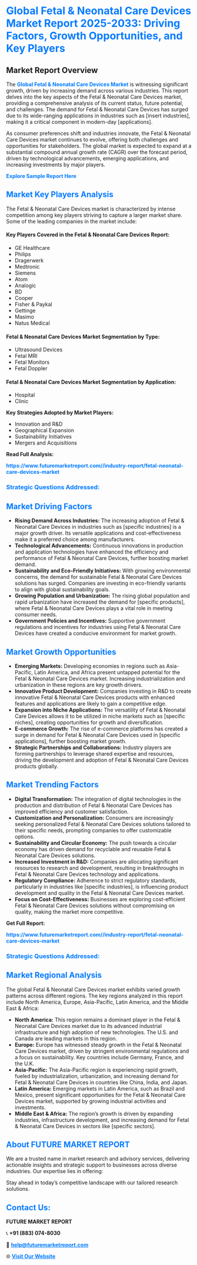 <h1 style="color: #007BFF;">Global Fetal & Neonatal Care Devices Market Report 2025-2033: Driving Factors, Growth Opportunities, and Key Players</h1>

<section id="overview">
<h2>Market Report Overview</h2>
<p>The <a href="https://www.futuremarketreport.com//industry-report/fetal-neonatal-care-devices-market" style="color: #007BFF; text-decoration: none;"><strong>Global Fetal & Neonatal Care Devices Market</strong></a> is witnessing significant growth, driven by increasing demand across various industries. This report delves into the key aspects of the Fetal & Neonatal Care Devices market, providing a comprehensive analysis of its current status, future potential, and challenges. The demand for Fetal & Neonatal Care Devices has surged due to its wide-ranging applications in industries such as [insert industries], making it a critical component in modern-day [applications].</p>
<p>As consumer preferences shift and industries innovate, the Fetal & Neonatal Care Devices market continues to evolve, offering both challenges and opportunities for stakeholders. The global market is expected to expand at a substantial compound annual growth rate (CAGR) over the forecast period, driven by technological advancements, emerging applications, and increasing investments by major players.</p>
</section>

<section id="overview">
<p><a href="https://www.futuremarketreport.com//request-sample/reportId=55808" style="color: #007BFF; text-decoration: none;"><strong>Explore Sample Report Here</strong></a></p>
</section>

<section id="key-players">
<h2 style="color: #007BFF;">Market Key Players Analysis</h2>
<p>The Fetal & Neonatal Care Devices market is characterized by intense competition among key players striving to capture a larger market share. Some of the leading companies in the market include:</p>
<h4>Key Players Covered in the Fetal & Neonatal Care Devices Report:</h4>
<ul><li>GE Healthcare</li><li>Philips</li><li>Dragerwerk</li><li>Medtronic</li><li>Siemens</li><li>Atom</li><li>Analogic</li><li>BD</li><li>Cooper</li><li>Fisher &amp; Paykal</li><li>Gettinge</li><li>Masimo</li><li>Natus Medical</li></ul>
<h4>Fetal & Neonatal Care Devices Market Segmentation by Type:</h4>
<ul><li>Ultrasound Devices</li><li>Fetal MRI</li><li>Fetal Monitors</li><li>Fetal Doppler</li></ul>

<h4>Fetal & Neonatal Care Devices Market Segmentation by Application:</h4>
<ul><li>Hospital</li><li>Clinic</li></ul>
<p><strong>Key Strategies Adopted by Market Players:</strong></p>
<ul>
<li>Innovation and R&D</li>
<li>Geographical Expansion</li>
<li>Sustainability Initiatives</li>
<li>Mergers and Acquisitions</li>
</ul>
</section>

<section>
<p><strong>Read Full Analysis: </strong></p><a href="https://www.futuremarketreport.com//industry-report/fetal-neonatal-care-devices-market" style="color: #007BFF; text-decoration: none;"><strong>https://www.futuremarketreport.com//industry-report/fetal-neonatal-care-devices-market</strong></a>
<h3 style="color: #007BFF;">Strategic Questions Addressed:</h3>
</section>

<section id="driving-factors">
<h2 style="color: #007BFF;">Market Driving Factors</h2>
<ul>
<li><strong>Rising Demand Across Industries:</strong> The increasing adoption of Fetal & Neonatal Care Devices in industries such as [specific industries] is a major growth driver. Its versatile applications and cost-effectiveness make it a preferred choice among manufacturers.</li>
<li><strong>Technological Advancements:</strong> Continuous innovations in production and application technologies have enhanced the efficiency and performance of Fetal & Neonatal Care Devices, further boosting market demand.</li>
<li><strong>Sustainability and Eco-Friendly Initiatives:</strong> With growing environmental concerns, the demand for sustainable Fetal & Neonatal Care Devices solutions has surged. Companies are investing in eco-friendly variants to align with global sustainability goals.</li>
<li><strong>Growing Population and Urbanization:</strong> The rising global population and rapid urbanization have increased the demand for [specific products], where Fetal & Neonatal Care Devices plays a vital role in meeting consumer needs.</li>
<li><strong>Government Policies and Incentives:</strong> Supportive government regulations and incentives for industries using Fetal & Neonatal Care Devices have created a conducive environment for market growth.</li>
</ul>
</section>

<section id="growth-opportunities">
<h2 style="color: #007BFF;">Market Growth Opportunities</h2>
<ul>
<li><strong>Emerging Markets:</strong> Developing economies in regions such as Asia-Pacific, Latin America, and Africa present untapped potential for the Fetal & Neonatal Care Devices market. Increasing industrialization and urbanization in these regions are key growth drivers.</li>
<li><strong>Innovative Product Development:</strong> Companies investing in R&D to create innovative Fetal & Neonatal Care Devices products with enhanced features and applications are likely to gain a competitive edge.</li>
<li><strong>Expansion into Niche Applications:</strong> The versatility of Fetal & Neonatal Care Devices allows it to be utilized in niche markets such as [specific niches], creating opportunities for growth and diversification.</li>
<li><strong>E-commerce Growth:</strong> The rise of e-commerce platforms has created a surge in demand for Fetal & Neonatal Care Devices used in [specific applications], further boosting market growth.</li>
<li><strong>Strategic Partnerships and Collaborations:</strong> Industry players are forming partnerships to leverage shared expertise and resources, driving the development and adoption of Fetal & Neonatal Care Devices products globally.</li>
</ul>
</section>

<section id="trending-factors">
<h2 style="color: #007BFF;">Market Trending Factors</h2>
<ul>
<li><strong>Digital Transformation:</strong> The integration of digital technologies in the production and distribution of Fetal & Neonatal Care Devices has improved efficiency and customer satisfaction.</li>
<li><strong>Customization and Personalization:</strong> Consumers are increasingly seeking personalized Fetal & Neonatal Care Devices solutions tailored to their specific needs, prompting companies to offer customizable options.</li>
<li><strong>Sustainability and Circular Economy:</strong> The push towards a circular economy has driven demand for recyclable and reusable Fetal & Neonatal Care Devices solutions.</li>
<li><strong>Increased Investment in R&D:</strong> Companies are allocating significant resources to research and development, resulting in breakthroughs in Fetal & Neonatal Care Devices technology and applications.</li>
<li><strong>Regulatory Compliance:</strong> Adherence to strict regulatory standards, particularly in industries like [specific industries], is influencing product development and quality in the Fetal & Neonatal Care Devices market.</li>
<li><strong>Focus on Cost-Effectiveness:</strong> Businesses are exploring cost-efficient Fetal & Neonatal Care Devices solutions without compromising on quality, making the market more competitive.</li>
</ul>
</section>

<section>
<p><strong>Get Full Report: </strong></p><a href="https://www.futuremarketreport.com//industry-report/fetal-neonatal-care-devices-market" style="color: #007BFF; text-decoration: none;"><strong>https://www.futuremarketreport.com//industry-report/fetal-neonatal-care-devices-market</strong></a>
<h3 style="color: #007BFF;">Strategic Questions Addressed:</h3>
</section>


<section id="regional-analysis">
<h2 style="color: #007BFF;">Market Regional Analysis</h2>
<p>The global Fetal & Neonatal Care Devices market exhibits varied growth patterns across different regions. The key regions analyzed in this report include North America, Europe, Asia-Pacific, Latin America, and the Middle East & Africa:</p>
<ul>
<li><strong>North America:</strong> This region remains a dominant player in the Fetal & Neonatal Care Devices market due to its advanced industrial infrastructure and high adoption of new technologies. The U.S. and Canada are leading markets in this region.</li>
<li><strong>Europe:</strong> Europe has witnessed steady growth in the Fetal & Neonatal Care Devices market, driven by stringent environmental regulations and a focus on sustainability. Key countries include Germany, France, and the U.K.</li>
<li><strong>Asia-Pacific:</strong> The Asia-Pacific region is experiencing rapid growth, fueled by industrialization, urbanization, and increasing demand for Fetal & Neonatal Care Devices in countries like China, India, and Japan.</li>
<li><strong>Latin America:</strong> Emerging markets in Latin America, such as Brazil and Mexico, present significant opportunities for the Fetal & Neonatal Care Devices market, supported by growing industrial activities and investments.</li>
<li><strong>Middle East & Africa:</strong> The region’s growth is driven by expanding industries, infrastructure development, and increasing demand for Fetal & Neonatal Care Devices in sectors like [specific sectors].</li>
</ul>
</section>

<footer>
<h2 style="color: #007BFF;">About FUTURE MARKET REPORT</h2>
<p>We are a trusted name in market research and advisory services, delivering actionable insights and strategic support to businesses across diverse industries. Our expertise lies in offering:</p>

<p>Stay ahead in today’s competitive landscape with our tailored research solutions.</p>

<h2 style="color: #007BFF;">Contact Us:</h2>
<p><strong>FUTURE MARKET REPORT</strong></p>
<p>📞 <strong>+91 (883) 074-8030</strong></p>
<p>📧 <strong><a href="mailto:help@futuremarketreport.com" style="color: #007BFF;">help@futuremarketreport.com</a></strong></p>
<p>🌐 <strong><a href="https://www.futuremarketreport.com/" style="color: #007BFF;">Visit Our Website</a></strong></p>
</footer>